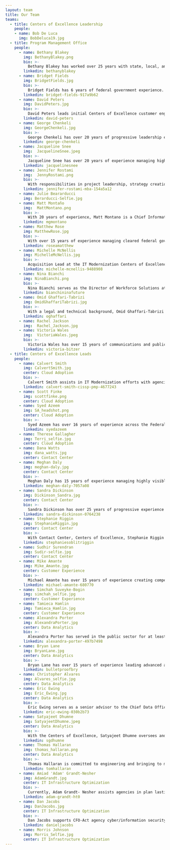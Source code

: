 ```yaml
---
layout: team
title: Our Team
teams:
  - title: Centers of Excellence Leadership
    people:
    - name: Bob De Luca
      img: BobDeluca19.jpg 
  - title: Program Management Office
    people:
      - name: Bethany Blakey
        img: BethanyBlakey.png
        bio: >-
          Bethany Blakey has worked over 25 years with state, local, and Federal government, gaining experience in instituting intrapreneurial practices to modernize how government programs and services are managed and improved. Bethany Blakey leads the human aspect of modernization, and with the Centers of Excellence she has developed a unique talent model to help employees, managers, and leaders identify their best role in driving transformation as well as developed a service catalog of evidence-based capability-building and culture-shifting interventions. In 2013, she received the award of the Harvard Ash Center Top 25 Innovations in Government.
        linkedin: bethanyblakey
      - name: Bridget Fields
        img: BridgetFields.jpg
        bio: >-
          Bridget Fields has 6 years of federal government experience. Currently, she works as the Acquisitions Lead with the Centers of Excellence, serving as a project manager to manage relationships with government stakeholders and contractor teams, find flexibility within contractual terms to provide project teams the ability to achieve their actual objectives, and work on contractual modifications when changes are necessary. In addition, she has served as the Administrative Assistant to the Director of Acquisitions while also serving as the Project Manager responsible for managing the entirety of the organization's SaaS licenses and purchase card (ie, Government credit card) procurements for software. Bridget Fields was the recipient of the Special Act Award in 2018. 
        linkedin: bridget-fields-917a9b62
      - name: David Peters
        img: DavidPeters.jpg
        bio: >-
          David Peters leads initial Centers of Excellence customer engagement including relationship management of agency CIO, Deputy CIO, industry partners, and individual GSA Technology Transformation Service (TTS) CoE Teams. Most notably, David Peters led identification and implementation of IT Modernization Best Practices which produced increased cloud adoption, reduced data center footprint, and established initial data analytics and customer experience management capabilities based on IT modernization. With the GSA Administrator’s Award David Peters has been recognized for his contributions to Digital Government Strategy implementation and leadership on GSA Category Management Implementation Team. 
        linkedin: david-peters
      - name: George Chenkeli
        img: GeorgeChenkeli.jpg
        bio: >-
          George Chenkeli has over 20 years of progressive leadership experience in IT Delivery, and Operations and Large-scale Program Management (Commercial and Government). At the U.S. Department of Housing and Urban Development (HUD), George Chenkeli provides strategic and operational leadership to optimize enterprise productivity and the delivery of high-impact work across the enterprise, leading a cross-functional team of digital transformation specialists with expertise in human centered design, data analytics, change management strategy, technical architecture, software engineering, and procurement of multi-year contracts valued over $200M.
        linkedin: george-chenkeli
      - name: Jacqueline Snee
        img:  JacquelineSnee.jpeg
        bio: >-
          Jacqueline Snee has over 20 years of experience managing high level priorities inside and outside of government. Currently, Jacqueline Snee works with the GSA Site Lead, CoE Directors and HUD Stakeholders to identify, prioritize, plan, and implement HUD IT modernization initiatives. Previously, Jacqueline Snee was the Acting Chief of Staff with the Technology Transformation Service (TTS). Responsibilities included: working with stakeholders from across GSA to organize and execute key strategic priorities, partnerships, and initiatives for TTS.
        linkedin: jacquelinesnee
      - name: Jennifer Rostami
        img:  JennyRostami.png
        bio: >-
          With responsibilities in project leadership, strategy creation, contracting, team leadership, and budgeting, Jennifer Rostami assists in leading various federal agencies to modernize in the areas of Cloud Adoption, Customer Experience, Data Analytics, and Data Centers. Jennifer Rostami has over 13 years of experience working in public and private sector with a background in finance and specializing in transformation. In her roles, Jennifer Rostami has helped to create organizational alignment for buy-in and change through stakeholder management, financial planning, and communication.
        linkedin: jennifer-rostami-mba-154a5a12
      - name: Julie Beararducci
        img: Berarducci-Selfie.jpg
      - name: Matt Montaño
        img:  MattMontano.png
        bio: >-
          With 20 years of experience, Matt Montano is a Chief Information Officer leading teams, and providing customer- focused technical services and solutions. Currently, Matt Montano manages stakeholder engagement with the highest level of federal leadership communicating the value of the Centers of Excellence, identifies additional customers, hires additional staff and regularly supports the team to enhance career growth, mitigates project risk, and creates a positive customer experience. In this role, Matt Montano also oversees $50M IT Modernization projects at the United States Department of Agriculture (USDA), Housing Urban Development (HUD), and the Office of Personnel Management (OPM).
        linkedin: mgmontano
      - name: Matthew Rose
        img: MatthewRose.jpg
        bio: >-
          With over 15 years of experience managing cleared federal government enterprise programs, Matthew Rose has led the creation and execution of agency strategies as well as planning and policy efforts in national and multinational organizations in the United States and abroad. Previously, Matthew Rose was the Mission Manager at the Department of Defense (DoD) Defense Intelligence Agency (DIA). Tasks included: championing security DoD-wide acquisition protection policy changes to the Deputy Secretary of Defense and Vice Chairman of the Joint Chiefs of Staff to improve critical technology protections and coordinating IC baseline assessments on all threats to critical technologies, defense industrial base, and research enterprise.
        linkedin: roseamatthew
      - name: Michelle McNellis
        img: MichelleMcNellis.jpg
        bio: >-
          Acquisition Lead at the IT Modernization Centers of Excellence. Formerly warranted Contracting Officer with 10+ years of experience in the Federal Government, ensures procurement packages that the CoE develops are not only compliant with Federal Acquisition Regulations but also innovative in their acquisition approach. Prior to joining CoE, I was the Director of Acquisitions at the Office of Products and Programs. Before my role at OPP, I led the very first procurements awarded by TTS/18F, including the TTS Bug Bounty program. I also worked as an acquisition subject matter expert at the Public Buildings Service in GSA as well as at the U.S. Coast Guard. 
        linkedin: michelle-mcnellis-9488908
      - name: Nina Bianchi
        img: NinaBianchi.png
        bio: >-
          Nina Bianchi serves as the Director of Workforce Solutions at the Centers of Excellence, building teams and creating a community of more effective problem-solvers to drive modern organizations where great people want to work. To foster a 21st-century organizational culture of creative problem-solving and innovation operations for the future of work, Nina Bianchi builds partnerships across siloed business units to enable holistic digital transformation and leads strategic operational innovation to inspire and cross-train diverse teams.
        linkedin: bianchininafuture
      - name: Omid Ghaffari-Tabrizi
        img: OmidGhaffariTabrizi.jpg
        bio: >-
          With a legal and technical background, Omid Ghaffari-Tabrizi develops and institutes innovative procurement solutions to provide rapid results for agency partners who need to modernize their IT-related workforce, systems, and processes. Omid Ghaffari-Tabrizi serves as the primary Acquisition PM with the Centers of Excellence and assists in the development of procurement packages for all CoE agency partners as well as internal needs.
        linkedin: oghaffari
      - name: Rachel Jackson
        img:  Rachel_Jackson.jpg
      - name: Victoria Wales
        img:  VictoriaWales.jpeg
        bio: >-
          Victoria Wales has over 15 years of communications and public affairs experience, 7 with the General Services Administration. At GSA, Victoria Wales is a Strategic Outreach Lead with the Centers of Excellence at TTS. At the CoE, her responsibilities include digital communications and outreach coordination with customer agencies, website management, social media strategy, and project manages innovation projects in support of the program management office. Victoria Wales is also multilingual, and has supported public service products in partnership with over 25 federal agencies to reach and engage underserved communities.
        linkedin: victoria-bitzer
  - title: Centers of Excellence Leads
    people:
      - name: Calvert Smith
        img: CalvertSmith.jpg
        center: Cloud Adoption
        bio: >-
          Calvert Smith assists in IT Modernization efforts with agencies across the Federal Government in the area of Cloud Adoption. His projects with the Centers of Excellence includes: analyzing current systems and applications to provide recommendations for planning cloud migration, implementing cloud governance models incorporating best practices from both government and commercial areas that allow strategic oversight of cloud programs, among other things. Calvert Smith has over 20 years of experience in the areas of technology innovation, cloud computing, application development, website management, business intelligence, project management, and vendor/contract management. Recently, he has been awarded the Discovery and Innovation in Government IT Award with analysis work with USDA.
        linkedin: calvert-smith-cissp-pmp-4677243
      - name: Scott Finke
        img: scottfinke.png
        center: Cloud Adoption
      - name: Syed Azeem
        img: SA_headshot.png
        center: Cloud Adoption
        bio: >-
          Syed Azeem has over 16 years of experience across the Federal and private sector in leading complex and highly-visible IT modernization projects. With the Centers of Excellence, Syed Azeem  leads IT Modernization efforts within agencies across the Federal Government in the area of Cloud Adoption by developing cloud migration roadmaps and timelines and implementing cloud governance models. With partnerships at the Department of Housing and Urban Development, Syed Azeem assisted in digitizing manual and paper-based forms into adaptive online forms with digital workflows, electronic signatures and intelligent data extraction.
        linkedin: syedazeem
      - name: Therese Gallagher
        img: Terri_selfie.jpg
        center: Cloud Adoption
      - name: Dana Watts
        img: dana_watts.jpg
        center: Contact Center
      - name: Meghan Daly
        img: meghan-daly.jpg
        center: Contact Center
        bio: >-
          Meghan Daly has 15 years of experience managing highly visible projects in the federal government, with 10 years being with GSA. With the Centers of Excellence, focused on Contact Centers and Customer Experience, Meghan Daly’s projects include strategizing with senior leaders to identify clear key priorities and opportunities to modernize IT, performing research on available intelligent systems solutions to enable robotic process automation (RPA), artificial intelligence (AI) and other intelligent systems, and overseeing IT Modernization projects at the United States Department of Agriculture (USDA) and Housing and Urban Development (HUD).Meghan Daly has led IT Modernization projects and initiatives valued at $80M at three federal agencies. 
        linkedin: meghan-daly-7057a08
      - name: Sandra Dickinson
        img: Dickinson_Sandra.jpg
        center: Contact Center
        bio: >-
          Sandra Dickinson has over 25 years of progressive experience in the contact center/operations field including over 17 years of corporate-level responsibilities. With the Centers of Excellence, Sandra Dickinson leads team efforts to modernize contact centers at partner agencies, for example with the implementation phases for OneUSDA Contact Center. Sandra Dickinson engages with partner agency stakeholders and collaborate to determine best practices for contact center infrastructure, staffing, and technology implementation
        linkedin: sandra-dickinson-0764238
      - name: Stephanie Riggin
        img: StephanieRiggin.jpg
        center: Contact Center
        bio: >-
          With Contact Center, Centers of Excellence, Stephanie Riggin engages with partner agency stakeholders and collaborates to determine best practices including contact center infrastructure, staffing, and technology implementation. Stephanie Riggin supports the Contact Center team at the Department of Housing and Urban Development (HUD) by identifying opportunities for improvement for contact center governance, management, operations, and emerging technologies including self-service tools. Stephanie Riggin has over 15 years of program support experience in various acquisition, IT and contact center programs. 
        linkedin: stephaniesoblitriggin
      - name: Sudhir Surendran
        img: Sudir-selfie.jpg
        center: Contact Center
      - name: Mike Amante
        img: Mike_Amante.jpg
        center: Customer Experience
        bio: >-
          Michael Amante has over 15 years of experience creating compelling experiences for customers, users, and citizens, applies human-centered approaches and forward thinking design to enhance the services provided to customers of the Federal Government. With the Centers of Excellence, Michael Amante leads a team of six design strategists and researchers to drive measurable improvement in the quality of the experiences that the Department of Housing and Urban Development (HUD) provides its customers. Additionally, Michael Amante works in concert with executive-level leadership at the United States Department of Agriculture (USDA).
        linkedin: michael-amante-680770
      - name: Simchah Suveyke-Bogin
        img: simchah_selfie.jpg
        center: Customer Experience
      - name: Tamieca Hamlin
        img: Tamieca_Hamlin.jpg
        center: Customer Experience
      - name: Alexandra Porter
        img: AlexandraPorter.jpg 
        center: Data Analytics
        bio: >-
          Alexandra Porter has served in the public sector for at least 8 years, working with various government agencies. At  the Data and Analytics Center with the Centers of Excellence, she enhances data maturity across the federal government through the development of a strong, tailored data strategy. Alexandra has also conducted assessments of the Office of Personnel Management data environment, addressed gaps and provided recommendations for improvements and enhancement opportunities.
        linkedin: alexandra-porter-497b7498
      - name: Bryan Lane
        img: BryanLane.jpg 
        center: Data Analytics
        bio: >-
          Bryan Lane has over 15 years of experience leading advanced analytics and technology evaluation initiatives. Within the Data & Analytics Center of Excellence, Bryan advises federal agencies on establishing mature data governance and management practices, developing innovative approaches for leveraging data as a strategic asset, and laying the foundation for advancing data discovery, access, and use through artificial intelligence and machine learning. Prior to joining the Data & Analytics COE, Bryan was a product manager for a commercial geospatial software company, an analytic consultant in the defense and national security industry, and assisted in managing a $750M rapid acquisition portfolio.
        linkedin: bulletproofbry
      - name: Christopher Alvares
        img: Alvares_selfie.jpg
        center: Data Analytics
      - name: Eric Ewing
        img: Eric_Ewing.jpg
        center: Data Analytics
        bio: >-
          Eric Ewing serves as a senior advisor to the Chief Data Officer at the Department of Housing and Urban Development by providing leadership, guidance, and expertise into enterprise data and analytics modernization. With the Centers of Excellence, Eric Ewing consolidates and organizes long and short term strategy for data and analytics while managing technical implementation. Eric Ewing has experience in managing technical teams, complex programs, and sensitive projects for example in developing and implementing three acquisitions to modernize data and analytics practices at the Department of Housing and Urban Development.
        linkedin: eric-ewing-030b2b73
      - name: Satyajeet Dhumne
        img: SatyajeetDhumne.jpeg
        center: Data Analytics
        bio: >-
          With the Centers of Excellence, Satyajeet Dhumne oversees and leads a team of 6FTEs and 30+ data and analytics experts and project managers to accomplish the program objectives for a multi-year, multi-vendor, enterprise-wide data analytics initiative at USDA. In this role, Satyajeet Dhumne provides matter expertise and advisory in various aspects of the program including – strategic analytics capabilities deployment, communities of practice, open data initiative, data management, and federal data mandates. Satyajeet Dhumne has 20+ years of experience in Business Intelligence, Analytics, Data Warehousing, and Data Management. 
        linkedin: sgdhumne
      - name: Thomas Hallaran
        img: thomas_hallaran.png
        center: Data Analytics
        bio: >-
          Thomas Hallaran is committed to engineering and bringing to market scalable, high impact solutions with 10+ years of experience creating products. Currently, Thomas Hallaran leads cross functional teams and helps drive innovation at partner agencies in data management, organizational capacity, analysis and enterprise analytics infrastructure. At the United States Department of Agriculture, Thomas Hallaran contributed to the creation of the first enterprise wide analytics dashboard.
        linkedin: tomhallaran
      - name: Amiad 'Adam' Grandt-Nesher
        img: AdamGrandt.jpg
        center: IT Infrastructure Optimization
        bio: >-
          Currently, Adam Grandt- Nesher assists agencies in plan lasting, resilient modernization efforts by introducing software development and systems administration best practices. With a proven track record of effecting technological evolution to meet organizational needs, Adam Grandt- Nesher serves as an OPM Infrastructure Optimization CoE lead. Adam Grandt- Nesher’s projects include: developing cloud migration roadmaps and timelines to ensure effective prioritization based on risk, cost, and time to completion that align with agency mission, and enabling adoption of digital business capabilities using modern technologies.
        linkedin: adam-grandt-ht0
      - name: Dan Jacobs
        img: DanJacobs.jpg
        center: IT Infrastructure Optimization
        bio: >-
          Dan Jacobs supports CFO-Act agency cyber/information security modernization through accelerated adoption of highly mature enterprise-wide processes and technologies. With over 20 years of combined IT/Cybersecurity experience and IT service management, Dan Jacobs currently serves as a primary point of contact for GSA and as an official representative for cybersecurity initiatives and programs. ​Dan Jacobs is a member of various government-wide working groups and initiatives, such as Supply Chain Risk Management, International Cybersecurity Standardization for the Internet of Things; Zero Trust Networking; Blockchain; SOCaaS, and Cybersecurity Workforce.
        linkedin: danieljacobs
      - name: Morris Johnson
        img: Morris_Selfie.jpg
        center: IT Infrastructure Optimization
---
```

